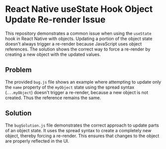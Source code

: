 # React Native useState Hook Object Update Re-render Issue

This repository demonstrates a common issue when using the `useState` hook in React Native with objects.  Updating a portion of the object state doesn't always trigger a re-render because JavaScript uses object references.  The solution shows the correct way to force a re-render by creating a new object with the updated values.

## Problem

The provided `bug.js` file shows an example where attempting to update only the `name` property of the `myObject` state using the spread syntax (`...myObject`) doesn't trigger a re-render, because a new object is not created. Thus the reference remains the same. 

## Solution

The `bugSolution.js` file demonstrates the correct approach to update parts of an object state. It uses the spread syntax to create a completely new object, thereby forcing a re-render.  This ensures that changes to the object are properly reflected in the UI.